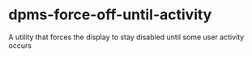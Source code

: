 dpms-force-off-until-activity
=============================

A utility that forces the display to stay disabled until some user activity occurs